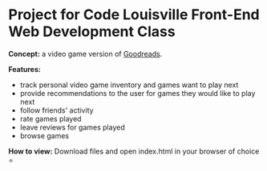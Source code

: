 # Project for Code Louisville Front-End Web Development Class

**Concept:** a video game version of [Goodreads](https://www.goodreads.com).

**Features:**
- track personal video game inventory and games want to play next
- provide recommendations to the user for games they would like to play next
- follow friends' activity
- rate games played
- leave reviews for games played
- browse games

**How to view:**
Download files and open index.html in your browser of choice :star:

